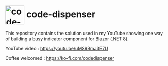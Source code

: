 <h1>
<img src="https://github.com/code-dispenser.png" align="center" height="60px" alt="code-dispenser icon" /> code-dispenser
</h1>

This repository contains the solution used in my YouTube showing one way of building a busy indicator component for Blazor (.NET 8).

YouTube video : https://youtu.be/uMS9BmJ3E7U

Coffee welcomed : https://ko-fi.com/codedispenser
